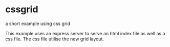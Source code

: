 # cssgrid
a short example using css grid

This example uses an express server to serve an html index file as well as a css file.
The css file utilise the new grid layout.
